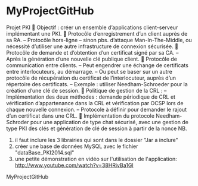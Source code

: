 MyProjectGitHub
===============
Projet PKI
 Objectif : créer un ensemble d’applications client-serveur implémentant une PKI.
 Protocôle d’enregistrement d’un client auprès de sa RA.
– Protocôle hors-ligne – sinon pbs. d’attaque Man-In-The-Middle, ou nécessité d’utiliser
une autre infrastructure de connexion sécurisée.
 Protocôle de demande et d’obtention d’un certificat signé par sa CA.
– Après la génération d’une nouvelle clé publique client.
 Protocôle de communication entre clients.
– Peut engendrer une échange de certificats entre interlocuteurs, au démarrage.
– Ou peut se baser sur un autre protocôle de récupération du certificat de l’interlocuteur,
auprès d’un répertoire des certificats.
– Exemple : utiliser Needham-Schroeder pour la création d’une clé de session.
 Politique de gestion de la CRL :
– Implémentation des deux méthodes : demande périodique de CRL et vérification
d’appartenance dans la CRL et vérification par OCSP lors de chaque nouvelle
connexion.
– Protocole à définir pour demander le rajout d’un certificat dans une CRL.
 Implémentation du protocole Needham-Schroder pour une application de type chat
sécurisé, avec une gestion de type PKI des clés et génération de clé de session à partir de
la nonce NB.

1) il faut inclure les 3 librairies  qui sont dans le dossier "Jar a inclure"
2) créer une base de données MySQL avec le fichier "dataBase_PKI2014.sql"
3) une petite démonstration en vidéo sur l'utilisation de l'application: http://www.youtube.com/watch?v=38HRivBa1GI 

MyProjectGitHub
